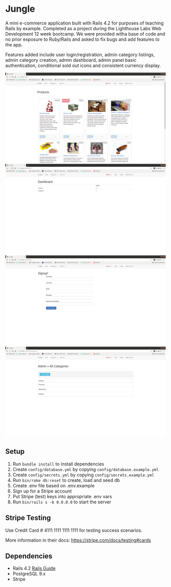# Jungle

A mini e-commerce application built with Rails 4.2 for purposes of teaching Rails by example. Completed as a project during the Lighthouse Labs Web Development 12 week bootcamp.  We were provided witha  base of code and no prior exposure to Ruby/Rails and asked to fix bugs and add features to the app.

Features added include user login/registration, admin category listings, admin category creation, admin dashboard, admin panel basic authentication, conditional sold out icons and consistent currency display.

![products page](https://github.com/jelywrig/jungle/blob/master/docs/products_page_with_Sold_Out.png)
![admin dashboard](https://github.com/jelywrig/jungle/blob/master/docs/admin_dashboard.png)
![sign up page](https://github.com/jelywrig/jungle/blob/master/docs/signup.png)
![categories page](https://github.com/jelywrig/jungle/blob/master/docs/categories.png)


## Setup

1. Run `bundle install` to install dependencies
2. Create `config/database.yml` by copying `config/database.example.yml`
3. Create `config/secrets.yml` by copying `config/secrets.example.yml`
4. Run `bin/rake db:reset` to create, load and seed db
5. Create .env file based on .env.example
6. Sign up for a Stripe account
7. Put Stripe (test) keys into appropriate .env vars
8. Run `bin/rails s -b 0.0.0.0` to start the server

## Stripe Testing

Use Credit Card # 4111 1111 1111 1111 for testing success scenarios.

More information in their docs: <https://stripe.com/docs/testing#cards>

## Dependencies

* Rails 4.2 [Rails Guide](http://guides.rubyonrails.org/v4.2/)
* PostgreSQL 9.x
* Stripe
